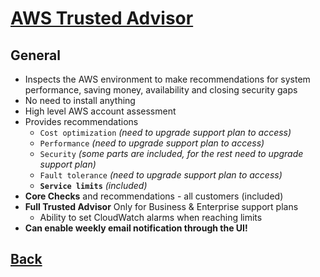 # [AWS Trusted Advisor](../README.md)

## General

* Inspects the AWS environment to make recommendations for system performance, saving money, availability and closing security gaps
* No need to install anything
* High level AWS account assessment
* Provides recommendations
	* `Cost optimization` _(need to upgrade support plan to access)_
	* `Performance` _(need to upgrade support plan to access)_
	* `Security` _(some parts are included, for the rest need to upgrade support plan)_
	* `Fault tolerance` _(need to upgrade support plan to access)_
	* __`Service limits`__ _(included)_
* __Core Checks__ and recommendations - all customers (included)
* __Full Trusted Advisor__ Only for Business & Enterprise support plans
	* Ability to set CloudWatch alarms when reaching limits
* __Can enable weekly email notification through the UI!__

## [Back](../README.md)